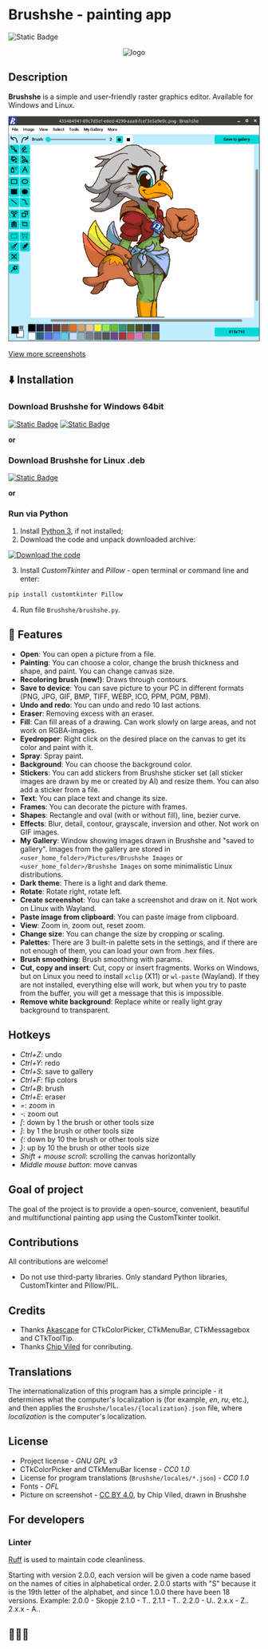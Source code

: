 # Brushshe - painting app

![Static Badge](https://img.shields.io/badge/Tested_on-Windows%2C_Linux-orange)

<p align="center">
  <img src="https://raw.githubusercontent.com/limafresh/Brushshe/refs/heads/main/Brushshe/icons/logo.svg" alt="logo" width="100" height="100">
</p>

## Description
**Brushshe** is a simple and user-friendly raster graphics editor. Available for Windows and Linux.

![Screenshot](https://raw.githubusercontent.com/limafresh/Brushshe/main/screenshot.png)

[View more screenshots](https://github.com/limafresh/Brushshe/discussions/2)

## ⬇️ Installation
### Download Brushshe for Windows 64bit
[![Static Badge](https://img.shields.io/badge/Download-.exe_file-blue?style=for-the-badge)](https://github.com/limafresh/Brushshe/releases)
[![Static Badge](https://img.shields.io/badge/Download-portable_.exe_file-blue?style=for-the-badge)](https://github.com/limafresh/Brushshe/releases)

**or**
### Download Brushshe for Linux .deb
[![Static Badge](https://img.shields.io/badge/Download-.deb_file-red?style=for-the-badge&logo=linux)](https://github.com/limafresh/Brushshe/releases)

**or**
### Run via Python
1. Install [Python 3](https://www.python.org/downloads/), if not installed;
2. Download the code and unpack downloaded archive:

[![Download the code](https://img.shields.io/badge/Download_the_code-ZIP-orange?style=for-the-badge&logo=Python&logoColor=white)](https://github.com/limafresh/Brushshe/tags)

3. Install *CustomTkinter* and *Pillow* - open terminal or command line and enter:
```bash
pip install customtkinter Pillow
```
4. Run file `Brushshe/brushshe.py`.

## 🚀 Features
+ **Open**: You can open a picture from a file.
+ **Painting**: You can choose a color, change the brush thickness and shape, and paint. You can change canvas size.
+ **Recoloring brush (new!)**: Draws through contours.
+ **Save to device**: You can save picture to your PC in different formats (PNG, JPG, GIF, BMP, TIFF, WEBP, ICO, PPM, PGM, PBM).
+ **Undo and redo**: You can undo and redo 10 last actions.
+ **Eraser**: Removing excess with an eraser.
+ **Fill**: Can fill areas of a drawing. Can work slowly on large areas, and not work on RGBA-images.
+ **Eyedropper**: Right click on the desired place on the canvas to get its color and paint with it.
+ **Spray**: Spray paint.
+ **Background**: You can choose the background color.
+ **Stickers**: You can add stickers from Brushshe sticker set (all sticker images are drawn by me or created by AI) and resize them. You can also add a sticker from a file.
+ **Text**: You can place text and change its size.
+ **Frames**: You can decorate the picture with frames.
+ **Shapes**: Rectangle and oval (with or without fill), line, bezier curve.
+ **Effects**: Blur, detail, contour, grayscale, inversion and other. Not work on GIF images.
+ **My Gallery**: Window showing images drawn in Brushshe and "saved to gallery". Images from the gallery are stored in `<user_home_folder>/Pictures/Brushshe Images` or `<user_home_folder>/Brushshe Images` on some minimalistic Linux distributions.
+ **Dark theme**: There is a light and dark theme.
+ **Rotate**: Rotate right, rotate left.
+ **Create screenshot**: You can take a screenshot and draw on it. Not work on Linux with Wayland.
+ **Paste image from clipboard**: You can paste image from clipboard.
+ **View**: Zoom in, zoom out, reset zoom.
+ **Change size**: You can change the size by cropping or scaling.
+ **Palettes**: There are 3 built-in palette sets in the settings, and if there are not enough of them, you can load your own from .hex files.
+ **Brush smoothing**: Brush smoothing with params.
+ **Cut, copy and insert**: Cut, copy or insert fragments. Works on Windows, but on Linux you need to install `xclip` (X11) or `wl-paste` (Wayland). If they are not installed, everything else will work, but when you try to paste from the buffer, you will get a message that this is impossible.
+ **Remove white background**: Replace white or really light gray background to transparent.

## Hotkeys
+ *Ctrl+Z*: undo
+ *Ctrl+Y*: redo
+ *Ctrl+S*: save to gallery
+ *Ctrl+F*: flip colors
+ *Ctrl+B*: brush
+ *Ctrl+E*: eraser
+ *=*: zoom in
+ *-*: zoom out
+ *[*: down by 1 the brush or other tools size
+ *]*:  by 1 the brush or other tools size
+ *{*: down by 10 the brush or other tools size
+ *}*: up by 10 the brush or other tools size
+ *Shift + mouse scroll*: scrolling the canvas horizontally
+ *Middle mouse button*: move canvas

## Goal of project
The goal of the project is to provide a open-source, convenient, beautiful and multifunctional painting app using the CustomTkinter toolkit.

## Contributions
All contributions are welcome!
+ Do not use third-party libraries. Only standard Python libraries, CustomTkinter and Pillow/PIL.

## Credits
+ Thanks [Akascape](https://github.com/Akascape) for CTkColorPicker, CTkMenuBar, CTkMessagebox and CTkToolTip.
+ Thanks [Chip Viled](https://github.com/chipviled) for conributing.

## Translations
The internationalization of this program has a simple principle - it determines what the computer's localization is (for example, *en*, *ru*, etc.), and then applies the `Brushshe/locales/{localization}.json` file, where *localization* is the computer's localization.

## License
+ Project license - *GNU GPL v3*
+ CTkColorPicker and CTkMenuBar license - *CC0 1.0*
+ License for program translations (`Brushshe/locales/*.json`) - *CC0 1.0*
+ Fonts - *OFL*
+ Picture on screenshot - [CC BY 4.0](https://creativecommons.org/licenses/by/4.0/), by Chip Viled, drawn in Brushshe

## For developers
### Linter
[Ruff](https://github.com/astral-sh/ruff) is used to maintain code cleanliness.

Starting with version 2.0.0, each version will be given a code name based on the names of cities in alphabetical order. 2.0.0 starts with "S" because it is the 19th letter of the alphabet, and since 1.0.0 there have been 18 versions. Example:
2.0.0 - Skopje
2.1.0 - T..
2.1.1 - T..
2.2.0 - U..
2.x.x - Z..
2.x.x - A..

## 🎨🦅💪
